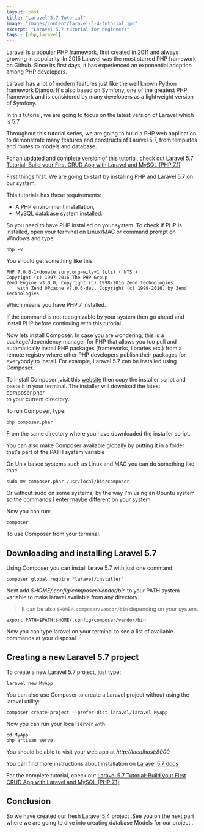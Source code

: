 ```yaml
---
layout: post
title: "Laravel 5.7 Tutorial"
image: "images/content/laravel-5-4-tutorial.jpg"
excerpt: "Laravel 5.7 tutorial for beginners" 
tags : [php,laravel]
---
```




Laravel is a popular PHP framework, first created in 2011 and always growing in popularity. In 2015 
Laravel was the most starred PHP framework on Github. Since its first days, it has experienced an 
exponential adoption among PHP developers.

Laravel has a lot of modern features just like the well known Python framework Django. It's also 
based on Symfony, one of the greatest PHP framework and is considered by many developers as a lightweight 
version of Symfony.

In this tutorial, we are going to focus on the latest version of Laravel which is 5.7

Throughout this tutorial series, we are going to build a PHP web application to demonstrate 
many features and constructs of Laravel 5.7, from templates and routes to models and database.

For an updated and complete version of this tutorial, check out [Laravel 5.7 Tutorial: Build your First CRUD App with Laravel and MySQL (PHP 7.1)](http://techiediaries.com/php-laravel-crud-mysql-tutorial)


First things first. We are going to start by installing PHP and Laravel 5.7 on our system.

This tutorials has these requirements:

- A PHP environment installation,
- MySQL database system installed.

So you need to have PHP installed on your system. To check if PHP is installed, open your terminal on Linux/MAC or 
command prompt on Windows and type: 

    php -v 

You should get something like this 

    PHP 7.0.6-1+donate.sury.org~wily+1 (cli) ( NTS )
    Copyright (c) 1997-2016 The PHP Group
    Zend Engine v3.0.0, Copyright (c) 1998-2016 Zend Technologies
        with Zend OPcache v7.0.6-dev, Copyright (c) 1999-2016, by Zend Technologies

Which means you have PHP 7 installed.

If the command is not recognizable by your system then go ahead and install PHP before continuing with this tutorial.

Now lets install Composer. In case you are wondering, this is a package/dependency manager for PHP that allows 
you too pull and automatically install PHP packages (frameworks, libraries etc.) from a remote registry 
where other PHP developers publish their packages for everybody to install. For example, Laravel 5.7 
can be installed using Composer.

To install Composer ,visit this <a href="https://getcomposer.org/download/">website</a> then copy 
the installer script and paste it in your terminal. The installer will download the latest composer.phar  
to your current directory.

To run Composer, type: 

    php composer.phar

From the same directory where you have downloaded the installer script.

You can also make Composer available globally by putting it in a folder that's part of the PATH 
system variable 

On Unix based systems such as Linux and MAC you can do something like that: 

    sudo mv composer.phar /usr/local/bin/composer        

Or without sudo on some systems, by the way I'm using an Ubuntu system so the commands I enter 
maybe different on your system.

Now you can run: 

    composer 

To use Composer from your terminal.



## Downloading and installing Laravel 5.7

Using Composer you can install larave 5.7 with just one command: 

    composer global require "laravel/installer" 

Next add <em>$HOME/.config/composer/vendor/bin</em> to your PATH system variable to make laravel 
available from any directory.


>It can be also `$HOME/.composer/vendor/bin` depending on your system.

    export PATH=$PATH:$HOME/.config/composer/vendor/bin    

Now you can type laravel on your terminal to see a list of available commands at your disposal 

## Creating a new Laravel 5.7 project 


To create a new Laravel 5.7 project, just type: 

    laravel new MyApp 

You can also use Composer to create a Laravel project without using the laravel utility: 

    composer create-project --prefer-dist laravel/laravel MyApp


Now you can run your local server with: 

    cd MyApp
    php artisan serve

You should be able to visit your web app at <em>http://localhost:8000</em>    

You can find more instructions about installation on <a href="https://laravel.com/docs/5.7/installation">Laravel 5.7 docs</a>

For the complete tutorial, check out [Laravel 5.7 Tutorial: Build your First CRUD App with Laravel and MySQL (PHP 7.1)](http://techiediaries.com/php-laravel-crud-mysql-tutorial)

## Conclusion

So we have created our fresh Laravel 5.4 project .See you on the next part where we are going to 
dive into creating database Models for our project .  
